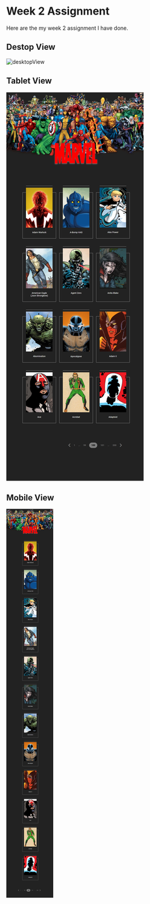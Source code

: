 # Week 2 Assignment
Here are the my week 2 assignment I have done.

## Destop View
![desktopView](img/desktopView.png)

## Tablet View
![tabletView](img/tabletView.png)

## Mobile View
![mobileView](img/mobileView.png)

